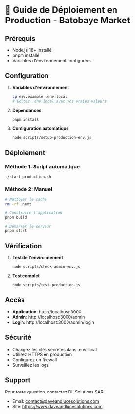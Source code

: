 # 🚀 Guide de Déploiement en Production - Batobaye Market

## Prérequis

- Node.js 18+ installé
- pnpm installé
- Variables d'environnement configurées

## Configuration

1. **Variables d'environnement**
   ```bash
   cp env.example .env.local
   # Éditez .env.local avec vos vraies valeurs
   ```

2. **Dépendances**
   ```bash
   pnpm install
   ```

3. **Configuration automatique**
   ```bash
   node scripts/setup-production-env.js
   ```

## Déploiement

### Méthode 1: Script automatique
```bash
./start-production.sh
```

### Méthode 2: Manuel
```bash
# Nettoyer le cache
rm -rf .next

# Construire l'application
pnpm build

# Démarrer le serveur
pnpm start
```

## Vérification

1. **Test de l'environnement**
   ```bash
   node scripts/check-admin-env.js
   ```

2. **Test complet**
   ```bash
   node scripts/test-production.js
   ```

## Accès

- **Application**: http://localhost:3000
- **Admin**: http://localhost:3000/admin
- **Login**: http://localhost:3000/admin/login

## Sécurité

- Changez les clés secrètes dans .env.local
- Utilisez HTTPS en production
- Configurez un firewall
- Surveillez les logs

## Support

Pour toute question, contactez DL Solutions SARL
- Email: contact@daveandlucesolutions.com
- Site: https://www.daveandlucesolutions.com

